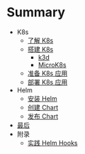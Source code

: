 # Summary

- K8s
  - [了解 K8s](docs/k8s/overview.md)
  - [搭建 K8s](docs/k8s/install.md)
    - [k3d](docs/k8s/install_k3d.md)
    - [MicroK8s](docs/k8s/install_microk8s.md)
  - [准备 K8s 应用](docs/k8s/app_image.md)
  - [部署 K8s 应用](docs/k8s/app_deploy.md)
- Helm
  - [安装 Helm](docs/helm/install.md)
  - [创建 Chart](docs/helm/create.md)
  - [发布 Chart](docs/helm/deploy.md)
- [最后](docs/final.md)
- 附录
  - [实践 Helm Hooks](docs/appendix/helm_hooks.md)
